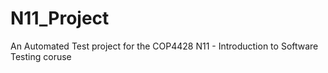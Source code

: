 # N11_Project
An Automated Test project for the COP4428 N11 - Introduction to Software Testing coruse
